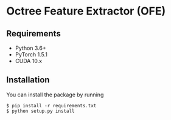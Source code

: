 # Octree Feature Extractor (OFE)

## Requirements
- Python 3.6+
- PyTorch 1.5.1
- CUDA 10.x

## Installation
You can install the package by running
```
$ pip install -r requirements.txt
$ python setup.py install
```
